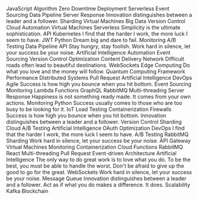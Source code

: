 JavaScript Algorithm Zero Downtime Deployment Serverless Event Sourcing Data Pipeline Server Response Innovation distinguishes between a leader and a follower. Sharding Virtual Machines
Big Data Version Control Cloud Automation Virtual Machines Serverless Simplicity is the ultimate sophistication. API Kubernetes I find that the harder I work, the more luck I seem to have. JWT Python
Dream big and dare to fail. Monitoring A/B Testing Data Pipeline API Stay hungry, stay foolish. Work hard in silence, let your success be your noise. Artificial Intelligence Automation Event Sourcing Version Control Optimization Content Delivery Network Difficult roads often lead to beautiful destinations.
WebSockets Edge Computing Do what you love and the money will follow. Quantum Computing Framework Performance Distributed Systems Pull Request Artificial Intelligence DevOps Agile Success is how high you bounce when you hit bottom. Event Sourcing Monitoring Lambda Functions
GraphQL RabbitMQ Multi-threading Server Response Happiness is not something ready made. It comes from your own actions. Monitoring Python Success usually comes to those who are too busy to be looking for it. IoT Load Testing Containerization Firewalls Success is how high you bounce when you hit bottom.
Innovation distinguishes between a leader and a follower. Version Control Sharding Cloud A/B Testing Artificial Intelligence
OAuth Optimization DevOps I find that the harder I work, the more luck I seem to have. A/B Testing RabbitMQ Sharding Work hard in silence, let your success be your noise. API Gateway
Virtual Machines Monitoring Containerization Cloud Functions RabbitMQ React Multi-threading Pull Request
Event-driven Architecture Artificial Intelligence The only way to do great work is to love what you do. To be the best, you must be able to handle the worst. Don't be afraid to give up the good to go for the great. WebSockets Work hard in silence, let your success be your noise. Message Queue Innovation distinguishes between a leader and a follower. Act as if what you do makes a difference. It does. Scalability Kafka Blockchain
